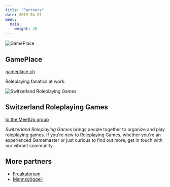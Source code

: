 ```yaml
---
title: "Partners"
date: 2019-04-01
menu:
  main:
    weight: 30
---
```


![GamePlace](/graphics/partner/gp-logo.png)

## GamePlace

[gameplace.ch](https://gameplace.ch/)

Roleplaying fanatics at work.

![Switzerland Roleplaying Games](/graphics/partner/srg-logo.png)

## Switzerland Roleplaying Games

[to the MeetUp group](https://www.meetup.com/Zurich-Roleplaying-Games/)

_Switzerland Roleplaying Games_ brings people together to organize and play roleplaying games. If you're new to Roleplaying Games, whether you're an experienced Gamemaster or just curious to find out more, get in touch with our vibrant community.

## More partners

* [Freakatorium](https://www.freakatorium.ch/)
* [Mannsgöggeli](http://mannsgoeggeli.ch/)